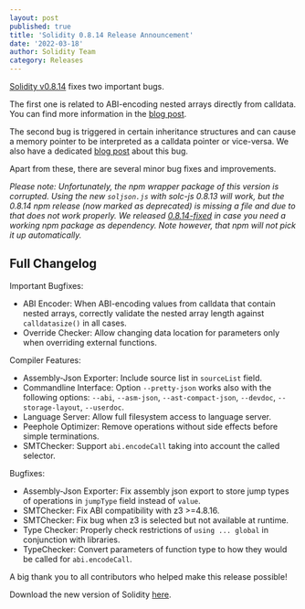 ```yaml
---
layout: post
published: true
title: 'Solidity 0.8.14 Release Announcement'
date: '2022-03-18'
author: Solidity Team
category: Releases
---
```


[Solidity v0.8.14](https://github.com/ethereum/solidity/releases/tag/v0.8.14)
fixes two important bugs.

The first one is related to ABI-encoding nested arrays directly from calldata.
You can find more information in the [blog post](/2022/05/17/calldata-reencode-size-check-bug/).

The second bug is triggered in certain inheritance structures and can
cause a memory pointer to be interpreted as a calldata pointer or
vice-versa. We also have a dedicated [blog post](/2022/05/17/data-location-inheritance-bug/) about this bug.

Apart from these, there are several minor bug fixes and improvements.

_Please note: Unfortunately, the npm wrapper package of this version is corrupted. Using the new ``soljson.js`` with solc-js 0.8.13 will work, but the 0.8.14 npm release (now marked as deprecated) is missing a file and due to that does not work properly. We released [0.8.14-fixed](https://www.npmjs.com/package/solc/v/0.8.14-fixed) in case you need a working npm package as dependency. Note however, that npm will not pick it up automatically._

## Full Changelog

Important Bugfixes:
 * ABI Encoder: When ABI-encoding values from calldata that contain nested arrays, correctly validate the nested array length against ``calldatasize()`` in all cases.
 * Override Checker: Allow changing data location for parameters only when overriding external functions.


Compiler Features:
 * Assembly-Json Exporter: Include source list in `sourceList` field.
 * Commandline Interface: Option ``--pretty-json`` works also with the following options: ``--abi``, ``--asm-json``, ``--ast-compact-json``, ``--devdoc``, ``--storage-layout``, ``--userdoc``.
 * Language Server: Allow full filesystem access to language server.
 * Peephole Optimizer: Remove operations without side effects before simple terminations.
 * SMTChecker: Support ``abi.encodeCall`` taking into account the called selector.


Bugfixes:
 * Assembly-Json Exporter: Fix assembly json export to store jump types of operations in `jumpType` field instead of `value`.
 * SMTChecker: Fix ABI compatibility with z3 >=4.8.16.
 * SMTChecker: Fix bug when z3 is selected but not available at runtime.
 * Type Checker: Properly check restrictions of ``using ... global`` in conjunction with libraries.
 * TypeChecker: Convert parameters of function type to how they would be called for ``abi.encodeCall``.


A big thank you to all contributors who helped make this release possible!

Download the new version of Solidity [here](https://github.com/ethereum/solidity/releases/tag/v0.8.14).
